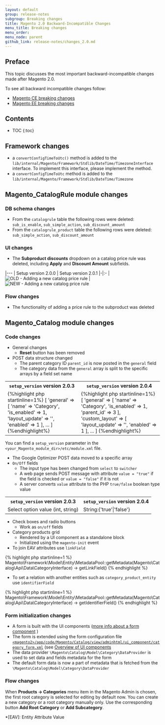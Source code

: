 ```yaml
---
layout: default
group: release-notes
subgroup: Breaking changes
title: Magento 2.0 Backward-Incompatible Changes
menu_title: Breaking changes
menu_order:
menu_node: parent
github_link: release-notes/changes_2.0.md
---
```

<h2>Preface</h2>
This topic discusses the most important backward-incompatible changes made after Magento 2.0.

To see all backward incompatible changes follow:
 
 - [Magento CE breaking changes][]
 - [Magento EE breaking changes][]

<h2>Contents</h2>

* TOC
{:toc}

## Framework changes

* a `convertConfigTimeToUtc()` method is added to the `lib/internal/Magento/Framework/Stdlib/DateTime/TimezoneInterface` interface. To implement this interface, please implement the method.
* a `convertConfigTimeToUtc` method is added to the  `lib/internal/Magento/Framework/Stdlib/DateTime/Timezone `

## Magento_CatalogRule module changes

### DB schema changes

* From the `catalogrule` table the following rows were deleted: `sub_is_enable`, `sub_simple_action`, `sub_discount_amount`
* From the `catalogrule_product` table the following rows were deleted: `sub_simple_action`, `sub_discount_amount`

### UI changes

* The **Subproduct discounts** dropdown on a catalog price rule was deleted, including **Apply** and **Discount Amount** subfields.

|---
| Setup version 2.0.0  | Setup version 2.0.1 
|-|:-
| ![OLD - Adding a new catalog price rule]({{site.baseurl}}common/images/backw_chang_cat_pr_rul_200.png 'OLD - Adding a new catalog price rule') | ![NEW - Adding a new catalog price rule]({{site.baseurl}}common/images/backw_chang_cat_pr_rul_201.png 'NEW - Adding a new catalog price rule')

### Flow changes

* The functionality of adding a price rule to the subproduct was deleted

## Magento_Catalog module changes

### Code changes

* General changes
  * **Reset** button has been removed
* POST data structure changed
  * The parent category ID `parent_id` is now posted in the `general` field
  * The category data from the `general` array is split to the specific arrays by a field set name

<table>
  <tr>
    <th><code>setup_version</code> version 2.0.3</th>
    <th><code>setup_version</code> version 2.0.4</th>
  </tr>
  <tr>
    <td>
    {%highlight php startinline=1%}
    [
        'general' => [
            'name' => 'Category',
            'is_enabled' => 1,
            'layout_update' => '<XML CODE>',
            'enabled' => 1
        ],
        ...
    ]
    {%endhighlight%}
    </td>
    <td>
    {%highlight php startinline=1%}
    [
        'general' => [
            'name' => 'Category',
            'is_enabled' => 1,
            'parent_id' => 3
        ],
        'custom_layout' => [
            'layout_update' => '<XML CODE>',
            'enabled' => 1
        ],
        ...
    ]
    {%endhighlight%}
    </td>
  </tr>
</table>

You can find a `setup_version` parameter in the `<your_Magento_module_dir>/etc/module.xml` file.

* The Google Optimizer POST data moved to a specific array
* `On/Off` fields 
  * The input type has been changed from `select` to `switcher`
  * A web page sends POST message with attribute `value = "true"` if the field is checked or `value = "false"` if it is not
  * A server converts `value` attribute to the PHP `true/false` boolean type value
    
<table>
  <tr>
    <th><code>setup_version</code> version 2.0.3</th>
    <th><code>setup_version</code> version 2.0.4</th>
  </tr>
  <tr>
    <td>
    Select option value (int, string)
    </td>
    <td>
    String:{'true'|'false'}
    </td>
  </tr>
</table>

* Check boxes and radio buttons
  * Work as `on/off` fields
* Category products grid
  * Rendered by a UI component as a standalone block
  * Initialized using the `magento-init` event
* To join EAV attributes use `linkField`

{% highlight php startinline=1 %}
Magento\Framework\Model\Entity\MetadataPool::getMetadata(Magento\Catalog\Api\Data\CategoryInterface) -> getLinkField()
{% endhighlight %}

* To set a relation with another entities such as `category_product_entity` use `identifierField`

{% highlight php startinline=1 %}
Magento\Framework\Model\Entity\MetadataPool::getMetadata(Magento\Catalog\Api\Data\CategoryInterface) -> getIdentifierField()
{% endhighlight %}

### Form initialization changes

* A form is built with the UI components ([more info about a form component](http://devdocs.magento.com/guides/v2.0/ui-components/ui-form.html) )
* The form is extended using the form configuration file [`<magento2>/app/code/Magento/Catalog/view/adminhtml/ui_component/category_form.xml`][] (see [Overview of UI components](http://devdocs.magento.com/guides/v2.0/ui-components/ui-definition.html)
* The data provider `\Magento\Catalog\Model\Category\DataProvider` is used to set data and fields metadata for the form
* The default form data is now a part of metadata that is fetched from the `\Magento\Catalog\Model\Category\DataProvider`

### Flow changes

When **Products -> Categories** menu item in the Magento Admin is chosen, the first root category is selected for editing by default now. You can create a new category or a root category manually only. Use the corresponding button **Add Root Category** or **Add Subcategory**.

<!-- LINK DEFINITIONS -->

[`<magento2>/app/code/Magento/Catalog/etc/module.xml`]: https://github.com/magento/magento2/blob/bbc0e893539cad4ee415dd458dece7cd36d44cdc/app/code/Magento/Catalog/etc/module.xml
[`<magento2>/app/code/Magento/Catalog/view/adminhtml/ui_component/category_form.xml`]: https://github.com/magento/magento2/blob/bbc0e893539cad4ee415dd458dece7cd36d44cdc/app/code/Magento/Catalog/view/adminhtml/ui_component/category_form.xml

[Magento CE breaking changes]: {{site.gdeurl}}release-notes/changes/ce_changes.html
[Magento EE breaking changes]: {{site.gdeurl}}release-notes/changes/ee_changes.html

<!-- ABBREVIATIONS -->

*[EAV]: Entity Attribute Value